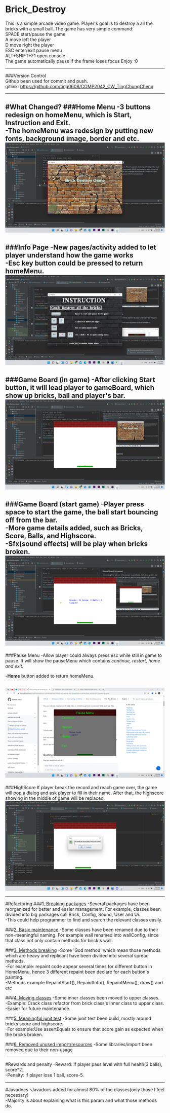 # Brick_Destroy
This is a simple arcade video game.
Player's goal is to destroy a all the bricks with a small ball.
The game has very simple command:  
SPACE start/pause the game  
A move left the player  
D move right the player  
ESC enter/exit pause menu  
ALT+SHIFT+F1 open console  
The game automatically pause if the frame loses focus
Enjoy :0
___
###Version Control   
Github been used for commit and push.   
gitlink: https://github.com/ting0608/COMP2042_CW_TingChungCheng

---
#What Changed?
###Home Menu
-3 buttons redesign on homeMenu, which is Start, Instruction and Exit.  
-The homeMenu was redesign by putting new fonts, background image, border and etc.
![alt text](Images/homeMenu.png)
---

###Info Page
-New pages/activity added to let player understand how the game works   
-**Esc** key button could be pressed to return homeMenu.
![alt text](Images/info.png)
---

###Game Board (in game)
-After clicking Start button, it will lead player to gameBoard, which show up bricks, ball and player's bar.
![alt text](Images/gameBoard.png)
---
###Game Board (start game)
-Player press space to start the game, the ball start bouncing off from the bar.   
-More game details added, such as Bricks, Score, Balls, and Highscore.   
-Sfx(sound effects) will be play when bricks broken.
![alt text](Images/startGame.png)
---
###Pause Menu
-Allow player could always press esc while still in game to pause. 
It will show the pauseMenu which contains _continue, restart, home and exit_.  

-**Home** button added to return homeMenu.  
 
![alt text](Images/pauseMenu.png)
---
###HighScore
If player break the record and reach game over, the game will pop a dialog and ask player to fill in their name.
After that, the highscore showing in the middle of game will be replaced.
![alt text](Images/highScore.png)

---
#Refactoring
###<ins>1. Breaking packages</ins>
-Several packages have been reorganized for better and easier management.
For example, classes been divided into big packages call Brick, Config, Sound, User and Ui.   
-This could help programmer to find and search the relevant classes easily.  

###<ins>2. Basic maintenance</ins>
-Some classes have been renamed due to their non-meaningful naming. For example wall renamed into wallConfig, since that class not only contain methods for brick's wall.  

###<ins>3. Methods breaking</ins>
-Some 'God method' which mean those methods which are heavy and replicant have been divided into several spread methods.   
-For example: repaint code appear several times for different button in HomeMenu, hence 3 different repaint been declare for each button's painting.  
-Methods example RepaintStart(), RepaintInfo(), RepaintMenu(), draw() and etc

###<ins>4. Moving classes</ins>
-Some inner classes been moved to upper classes.   
-Example: Crack class refactor from brick class's inner class to upper class.  
-Easier for future maintenance.

###<ins>5. Meaningful junit test</ins>
-Some junit test been build, mostly around bricks score and highscore.   
-For example:Use assertEquals to ensure that score gain as expected when the bricks broken.

###<ins>6. Removed unused import/resources</ins>
-Some libraries/import been removed due to their non-usage

---

#Rewards and penalty
-Reward: if player pass level with full health(3 balls), score*2.  
-Penalty: if player lose 1 ball, score-5.

---
#Javadocs
-Javadocs added for almost 80% of the classes(only those I feel necessary)  
-Majority is about explaining what is this param and what those methods do.